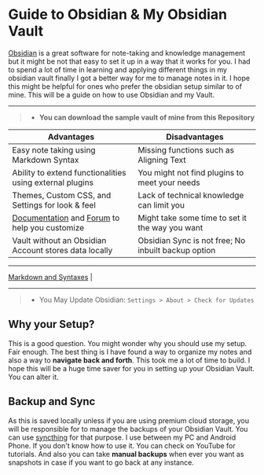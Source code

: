 # Guide to Obsidian & My Obsidian Vault

[Obsidian](https://obsidian.md/) is a great software for note-taking and knowledge management but it might be not that easy to set it up in a way that it works for you. I had to spend a lot of time in learning and applying different things in my obsidian vault finally I got a better way for me to manage notes in it. I hope this might be helpful for ones who prefer the obsidian setup similar to of mine. This will be a guide on how to use Obsidian and my Vault.

---

> - **You can download the sample vault of mine from this Repository**

Advantages | Disadvantages
--|--
Easy note taking using Markdown Syntax | Missing functions such as Aligning Text
Ability to extend functionalities using external plugins | You might not find plugins to meet your needs
Themes, Custom CSS, and Settings for look & feel | Lack of technical knowledge can limit you
[Documentation](https://help.obsidian.md/Home) and [Forum](https://forum.obsidian.md/) to help you customize | Might take some time to set it the way you want
Vault without an Obsidian Account stores data locally | Obsidian Sync is not free; No inbuilt backup option

---

[Markdown and Syntaxes](https://github.com/zak-admin/My-Obsidian-Vault/blob/main/Markdown%20and%20Syntaxes.md) | 

---

> - You May Update Obsidian: `Settings > About > Check for Updates`

## Why your Setup?

This is a good question. You might wonder why you should use my setup. Fair enough. The best thing is I have found a way to organize my notes and also a way to **navigate back and forth**. This took me a lot of time to build. I hope this will be a huge time saver for you in setting up your Obsidian Vault. You can alter it.

## Backup and Sync

As this is saved locally unless if you are using premium cloud storage, you will be responsible for to manage the backups of your Obsidian Vault. You can use [syncthing](https://syncthing.net/) for that purpose. I use between my PC and Android Phone. If you don't know how to use it. You can check on YouTube for tutorials. And also you can take **manual backups** when ever you want as snapshots in case if you want to go back at any instance.
